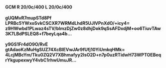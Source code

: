 #### GCM R 20/0c/400 L 20/0c/400
**gUQMvR7mupSTd8Pf**<br/>**LPRBc5YWxoSvkCSCXR7WRMdLhdR5UJlVPnXdO/+icy4=**<br/>**z9HWwbd1PLwaz4sTV/bImzDjZw0z8dhjDok9qSsAFDxdjM+oo6TiuvTAw3K7LBdPSLEQ8+f7beyLqa4b...**<br/><br/>
**y9GS1Fr4dO9O/RvE**<br/>**gtAdaoKzMuHgSUZ74XcBIEVwJAr9fUfj10YiUmkqHMk=**<br/>**4LcjMBcYm/Tku0ZQ2V7XBhmafyy2IsO2D+n7p0uzRTidwH73WPTOEBeqrYkgupexwyY4vbC1rhwUmuJR...**